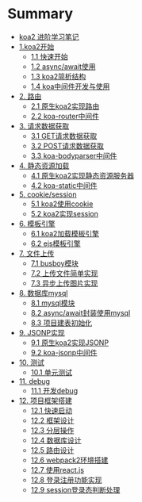 # Summary

* [koa2 进阶学习笔记](README.md)
* [1.koa2开始]()
    * [1.1 快速开始](note/start/quick.md)
    * [1.2 async/await使用](note/start/async.md)
    * [1.3 koa2简析结构](note/start/info.md)
    * [1.4 koa中间件开发与使用](note/start/middleware.md)
* [2. 路由]()
    * [2.1 原生koa2实现路由](note/route/simple.md)
    * [2.2 koa-router中间件](note/route/koa-router.md)
* [3. 请求数据获取]()
    * [3.1 GET请求数据获取](note/request/get.md)
    * [3.2 POST请求数据获取](note/request/post.md)
    * [3.3 koa-bodyparser中间件](note/request/post-use-middleware.md)
* [4. 静态资源加载]()
    * [4.1 原生koa2实现静态资源服务器](note/static/server.md)
    * [4.2 koa-static中间件](note/static/middleware.md)
* [5. cookie/session]()
    * [5.1 koa2使用cookie](note/cookie/info.md)
    * [5.2 koa2实现session](note/session/info.md)
* [6. 模板引擎]()
    * [6.1 koa2加载模板引擎](note/template/add.md)
    * [6.2 ejs模板引擎](note/template/ejs.md)
* [7. 文件上传]()
    * [7.1 busboy模块](note/upload/busboy.md)
    * [7.2 上传文件简单实现](note/upload/simple.md)
    * [7.3 异步上传图片实现](note/upload/pic-async.md)
* [8. 数据库mysql]()
    * [8.1 mysql模块](note/mysql/info.md)    
    * [8.2 async/await封装使用mysql](note/mysql/async.md)
    * [8.3 项目建表初始化](note/mysql/init.md)
* [9. JSONP实现]()
    * [9.1 原生koa2实现JSONP](note/jsonp/info.md)
    * [9.2 koa-jsonp中间件](note/jsonp/koa-jsonp.md)
* [10. 测试]()
    * [10.1 单元测试](note/test/unit.md)
* [11. debug]()
    * [11.1 开发debug](note/debug/info.md)
* [12. 项目框架搭建]()
    * [12.1 快速启动](note/project/start.md)
    * [12.2 框架设计](note/project/framework.md)
    * [12.3 分层操作](note/project/layer.md)
    * [12.4 数据库设计](note/project/sql.md)
    * [12.5 路由设计](note/project/route.md)
    * [12.6 webpack2环境搭建](note/project/webpack2.md)
    * [12.7 使用react.js](note/project/react.md)
    * [12.8 登录注册功能实现](note/project/sign.md)
    * [12.9 session登录态判断处理](note/project/session.md)